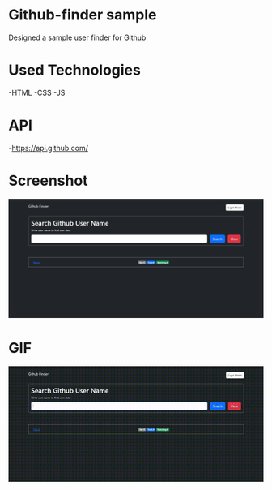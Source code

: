 # Github-finder sample
Designed a sample user finder for Github

# Used Technologies
-HTML
-CSS
-JS

# API

-https://api.github.com/

# Screenshot

![](images/github-finder.png)

# GIF

![](images/github-finder.gif)